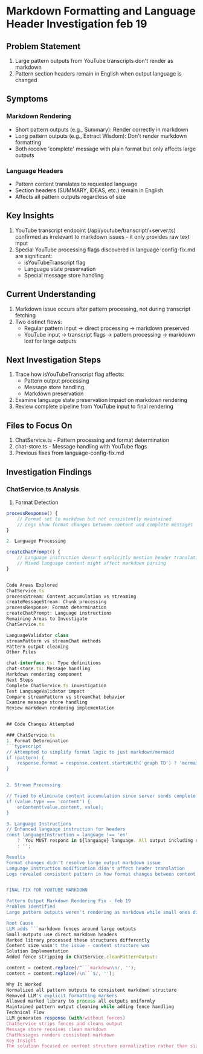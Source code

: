 # Markdown Formatting and Language Header Investigation feb 19

## Problem Statement
1. Large pattern outputs from YouTube transcripts don't render as markdown
2. Pattern section headers remain in English when output language is changed

## Symptoms
### Markdown Rendering
- Short pattern outputs (e.g., Summary): Render correctly in markdown
- Long pattern outputs (e.g., Extract Wisdom): Don't render markdown formatting
- Both receive 'complete' message with plain format but only affects large outputs

### Language Headers
- Pattern content translates to requested language
- Section headers (SUMMARY, IDEAS, etc.) remain in English
- Affects all pattern outputs regardless of size

## Key Insights
1. YouTube transcript endpoint (/api/youtube/transcript/+server.ts) confirmed as irrelevant to markdown issues - it only provides raw text input
2. Special YouTube processing flags discovered in language-config-fix.md are significant:
   - isYouTubeTranscript flag
   - Language state preservation
   - Special message store handling

## Current Understanding
1. Markdown issue occurs after pattern processing, not during transcript fetching
2. Two distinct flows:
   - Regular pattern input -> direct processing -> markdown preserved
   - YouTube input -> transcript flags -> pattern processing -> markdown lost for large outputs

## Next Investigation Steps
1. Trace how isYouTubeTranscript flag affects:
   - Pattern output processing
   - Message store handling
   - Markdown preservation
2. Examine language state preservation impact on markdown rendering
3. Review complete pipeline from YouTube input to final rendering

## Files to Focus On
1. ChatService.ts - Pattern processing and format determination
2. chat-store.ts - Message handling with YouTube flags
3. Previous fixes from language-config-fix.md



## Investigation Findings
### ChatService.ts Analysis
1. Format Detection
```typescript
processResponse() {
    // Format set to markdown but not consistently maintained
    // Logs show format changes between content and complete messages
}

2. Language Processing

createChatPrompt() {
    // Language instruction doesn't explicitly mention header translation
    // Mixed language content might affect markdown parsing
}


Code Areas Explored
ChatService.ts
processStream: Content accumulation vs streaming
createMessageStream: Chunk processing
processResponse: Format determination
createChatPrompt: Language instructions
Remaining Areas to Investigate
ChatService.ts

LanguageValidator class
streamPattern vs streamChat methods
Pattern output cleaning
Other Files

chat-interface.ts: Type definitions
chat-store.ts: Message handling
Markdown rendering component
Next Steps
Complete ChatService.ts investigation
Test LanguageValidator impact
Compare streamPattern vs streamChat behavior
Examine message store handling
Review markdown rendering implementation


## Code Changes Attempted

### ChatService.ts
1. Format Determination
```typescript
// Attempted to simplify format logic to just markdown/mermaid
if (pattern) {
    response.format = response.content.startsWith('graph TD') ? 'mermaid' : 'markdown';
}


2. Stream Processing

// Tried to eliminate content accumulation since server sends complete content
if (value.type === 'content') {
    onContent(value.content, value);
}

3. Language Instructions
// Enhanced language instruction for headers
const languageInstruction = language !== 'en' 
    ? `You MUST respond in ${language} language. All output including section headers...`
    : '';

Results
Format changes didn't resolve large output markdown issue
Language instruction modification didn't affect header translation
Logs revealed consistent pattern in how format changes between content and complete messages


FINAL FIX FOR YOUTUBE MARKDOWN

Pattern Output Markdown Rendering Fix - Feb 19
Problem Identified
Large pattern outputs weren't rendering as markdown while small ones did. Investigation revealed different content structures based on output size.

Root Cause
LLM adds ```markdown fences around large outputs
Small outputs use direct markdown headers
Marked library processed these structures differently
Content size wasn't the issue - content structure was
Solution Implementation
Added fence stripping in ChatService.cleanPatternOutput:

content = content.replace(/^```markdown\n/, '');
content = content.replace(/\n```$/, '');

Why It Worked
Normalized all pattern outputs to consistent markdown structure
Removed LLM's explicit formatting markers
Allowed marked library to process all outputs uniformly
Maintained pattern output cleaning while adding fence handling
Technical Flow
LLM generates response (with/without fences)
ChatService strips fences and cleans output
Message store receives clean markdown
ChatMessages renders consistent markdown
Key Insight
The solution focused on content structure normalization rather than size-based handling, resulting in consistent markdown rendering across all pattern outputs.